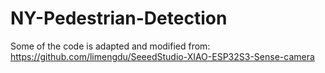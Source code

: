 # NY-Pedestrian-Detection

Some of the code is adapted and modified from: https://github.com/limengdu/SeeedStudio-XIAO-ESP32S3-Sense-camera 
